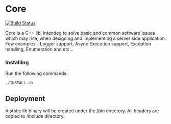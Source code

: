 # Core
[![Build Status](https://travis-ci.org/Dudi119/Core.svg?branch=master)](https://travis-ci.org/Dudi119/Core)

Core is a C++ lib, intended to solve basic and common software issues which may rise, when designing and implementing a server side application.
Few examples - Logger support, Async Execution support, Exception handling, Enumeration and etc...

### Installing

Run the following commands:
```
./INSTALL.sh
```

## Deployment

A static lib binary will be created under the /bin directory.
All headers are copied to /include directory.

